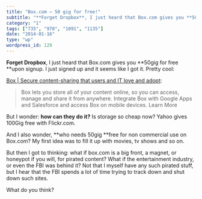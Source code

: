 ```yaml
---
title: "Box.com – 50 gig for free!"
subtitle: "**Forget Dropbox**, I just heard that Box.com gives you **50gig for free **upon signup. I just signe..."
category: "1"
tags: ["735", "970", "1091", "1135"]
date: "2014-01-16"
type: "wp"
wordpress_id: 129
---
```

**Forget Dropbox**, I just heard that Box.com gives you **50gig for free **upon signup. I just signed up and it seems like I got it. Pretty cool:

[Box | Secure content-sharing that users and IT love and adopt](https://app.box.com/home/):

> Box lets you store all of your content online, so you can access, manage and share it from anywhere. Integrate Box with Google Apps and Salesforce and access Box on mobile devices. Learn More

But I wonder: **how can they do it?** Is storage so cheap now? Yahoo gives 100Gig free with Flickr.com. 

And I also wonder, **who needs 50gig **free for non commercial use on Box.com? My first idea was to fill it up with movies, tv shows and so on.

But then I got to thinking: what if box.com is a big front, a magnet, or honeypot if you will, for pirated content? What if the entertainment industry, or even the FBI was behind it? Not that I myself have any such pirated stuff, but I hear that the FBI spends a lot of time trying to track down and shut down such sites.

What do you think?
